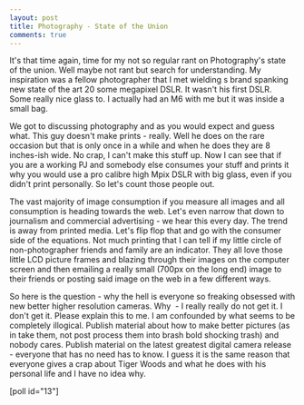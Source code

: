 ```yaml
---
layout: post
title: Photography - State of the Union
comments: true
---
```

It's that time again, time for my not so regular rant on Photography's state of the union. Well maybe not rant but search for understanding. My inspiration was a fellow photographer that I met wielding s brand spanking new state of the art 20 some megapixel DSLR. It wasn't his first DSLR. Some really nice glass to. I actually had an M6 with me but it was inside a small bag.

We got to discussing photography and as you would expect and guess what. This guy doesn't make prints - really. Well he does on the rare occasion but that is only once in a while and when he does they are 8 inches-ish wide. No crap, I can't make this stuff up. Now I can see that if you are a working PJ and somebody else consumes your stuff and prints it why you would use a pro calibre high Mpix DSLR with big glass, even if you didn't print personally. So let's count those people out.

The vast majority of image consumption if you measure all images and all consumption is heading towards the web. Let's even narrow that down to journalism and commercial advertising - we hear this every day. The trend is away from printed media. Let's flip flop that and go with the consumer side of the equations. Not much printing that I can tell if my little circle of non-photographer friends and family are an indicator. They all love those little LCD picture frames and blazing through their images on the computer screen and then emailing a really small (700px on the long end) image to their friends or posting said image on the web in a few different ways.

So here is the question - why the hell is everyone so freaking obsessed with new better higher resolution cameras. Why  - I really really do not get it. I don't get it. Please explain this to me. I am confounded by what seems to be completely illogical. Publish material about how to make better pictures (as in take them, not post process them into brash bold shocking trash) and nobody cares. Publish material on the latest greatest digital camera release - everyone that has no need has to know. I guess it is the same reason that everyone gives a crap about Tiger Woods and what he does with his personal life and I have no idea why.

[poll id="13"] 